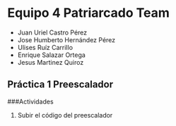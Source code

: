 #  Equipo 4 Patriarcado Team

<ul>
<li> Juan Uriel Castro Pérez </li>
<li>Jose Humberto Hernández Pérez</li>
<li>Ulises Ruíz Carrillo</li>
<li>Enrique Salazar Ortega</li>
<li>Jesus Martinez Quiroz</li>
</ul>


## Práctica 1 Preescalador

###Actividades

<ol>
  <li> Subir el código del preescalador</li>
</ol>
